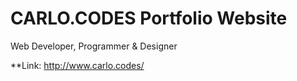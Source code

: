 # CARLO.CODES Portfolio Website
Web Developer, Programmer & Designer

**Link: http://www.carlo.codes/
